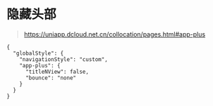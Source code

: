 # 隐藏头部

> https://uniapp.dcloud.net.cn/collocation/pages.html#app-plus

```
{
  "globalStyle": {
    "navigationStyle": "custom",
    "app-plus": {
      "titleNView": false,
      "bounce": "none"
    }
  }
}
```